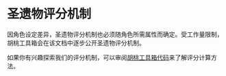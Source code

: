 # 圣遗物评分机制

因角色设定差异，圣遗物评分机制也必须随角色所需属性而确定。受工作量限制，胡桃工具箱会在该文档中逐步公开圣遗物评分机制。

如果你有兴趣探索我们的评分机制，可以审阅[胡桃工具箱代码](https://github.com/DGP-Studio/Snap.Hutao/tree/main/src/Snap.Hutao/Snap.Hutao/Service/AvatarInfo/Factory)来了解评分计算方法。